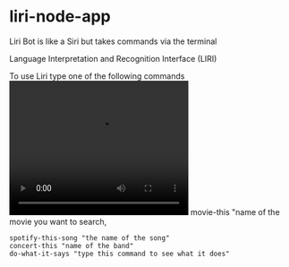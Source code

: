 # liri-node-app

Liri Bot is like a Siri but takes commands via the terminal

Language Interpretation and Recognition Interface (LIRI)

To use Liri type one of the following commands   
<video width="320" height="240" controls>
  <source src="movie-this-demo.png" type="video/mp4">
</video>    movie-this "name of the movie you want to search,
    
    spotify-this-song "the name of the song"
    concert-this "name of the band"
    do-what-it-says "type this command to see what it does"

    
